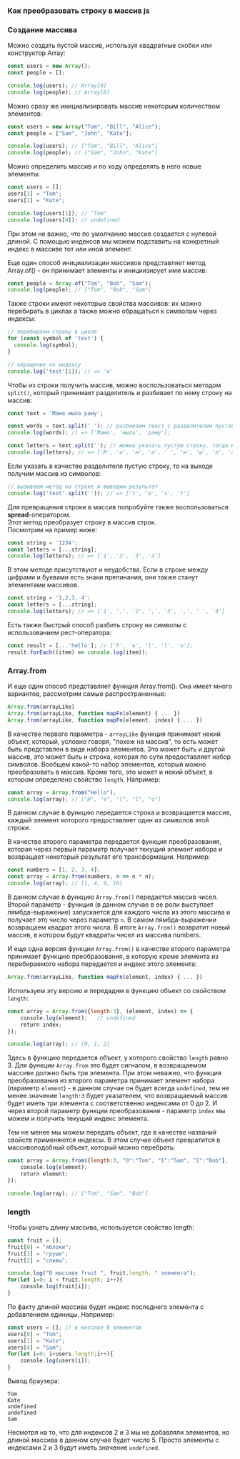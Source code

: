 ### Как преобразовать строку в массив js

### Создание массива

Можно создать пустой массив, используя квадратные скобки или конструктор Array:
```js
const users = new Array();
const people = [];

console.log(users); // Array[0]
console.log(people); // Array[0]
```

Можно сразу же инициализировать массив некоторым количеством элементов:
```js
const users = new Array("Tom", "Bill", "Alice");
const people = ["Sam", "John", "Kate"];

console.log(users); // ["Tom", "Bill", "Alice"]
console.log(people); // ["Sam", "John", "Kate"]
```

Можно определить массив и по ходу определять в него новые элементы:
```js
const users = [];
users[1] = "Tom";
users[2] = "Kate";

console.log(users[1]); // "Tom"
console.log(users[0]); // undefined
```

При этом не важно, что по умолчанию массив создается с нулевой длиной. С помощью индексов мы можем подставить на конкретный индекс в массиве тот или иной элемент.

Еще один способ инициализации массивов представляет метод Array.of() - он принимает элементы и инициизирует ими массив:
```js
const people = Array.of("Tom", "Bob", "Sam");
console.log(people); // ["Tom", "Bob", "Sam"]
```

Также строки имеют некоторые свойства массивов: их можно перебирать в циклах а также можно обращаться к символам через индексы:
```js
// перебираем строку в цикле
for (const symbol of 'test') {
  console.log(symbol);
}

// обращение по индексу
console.log('test'[1]); // => 'e'
```

Чтобы из строки получить массив, можно воспользоваться методом `split()`, который принимает разделитель и разбивает по нему строку на массив:
```js
const text = 'Мама мыла раму';

const words = text.split(' '); // разбиваем текст с разделителем пустой строки
console.log(words); // => ['Мама', 'мыла', 'раму'];

const letters = text.split(''); // можно указать пустую строку, тогда мы получим массив символов
console.log(letters); // => ['М', 'а', 'м', 'а', ' ', 'м', 'ы', 'л', 'а', ' ', 'р', 'а', 'м', 'у']
```

Если указать в качестве разделителя пустую строку, то на выходе получим массив из символов:

```js
// вызываем метод на строке и выводим результат
console.log('test'.split('')); // => ['t', 'e', 's', 't']
```

Для превращения строки в массив попробуйте также воспользоваться **spread**-оператором.  
Этот метод преобразует строку в массив строк.  
Посмотрим на пример ниже:
```js
const string = '1234';
const letters = [...string];
console.log(letters); // => ['1', '2', '3', '4']
```

В этом методе присутствуют и неудобства. Если в строке между цифрами и буквами есть знаки препинания, они также станут элементами массивов.
```js
const string = '1,2,3, 4';
const letters = [...string];
console.log(letters); // => ['1', ',', '2', ',', '3', ',', ' ', '4']
```

Есть также быстрый способ разбить строку на символы с использованием рест-оператора:

```js
const result = [...'hello']; // ['h', 'e', 'l', 'l', 'o'];
result.forEach((item) => console.log(item));
```

### Array.from

И еще один способ представляет функция Array.from(). Она имеет много вариантов, рассмотрим самые распространенные:
```js
Array.from(arrayLike)
Array.from(arrayLike, function mapFn(element) { ... })
Array.from(arrayLike, function mapFn(element, index) { ... })
```

В качестве первого параметра - `arrayLike` функция принимает некий объект, который, условно говоря, "похож на массив", то есть может быть представлен в виде набора элементов. Это может быть и другой массив, это может быть и строка, которая по сути предоставляет набор символов. Вообщем какой-то набор элементов, который можно преобразовать в массив. Кроме того, это может и некий объект, в котором определено свойство `length`. Например:
```js
const array = Array.from("Hello");
console.log(array); // ["H", "e", "l", "l", "o"]
```

В данном случае в функцию передается строка и возвращается массив, каждый элемент которого предоставляет один из символов этой строки.

В качестве второго параметра передается функция преобразования, которая через первый параметр получает текущий элемент набора и возвращает некоторый результат его трансформации. Например:
```js
const numbers = [1, 2, 3, 4];
const array = Array.from(numbers, n => n * n);
console.log(array); // [1, 4, 9, 16]
```

В данном случае в функцию `Array.from()` передается массив чисел. Второй параметр - функция (в данном случае в ее роли выступает лямбда-выражение) запускается для каждого числа из этого массива и получает это число через параметр `n`. В самом лямбда-выражении возвращаем квадрат этого числа. В итоге `Array.from()` возвратит новый массив, в котором будут квадраты чисел из массива numbers.

И еще одна версия функции `Array.from()` в качестве второго параметра принимает функцию преобразования, в которую кроме элемента из перебираемого набора передается и индекс этого элемента:
```js
Array.from(arrayLike, function mapFn(element, index) { ... })
```

Используем эту версию и передадим в функцию объект со свойством `length`:
```js
const array = Array.from({length:3}, (element, index) => {
    console.log(element);   // undefined
    return index;
});

console.log(array); // [0, 1, 2]
```

Здесь в функцию передается объект, у которого свойство `length` равно 3. Для функции `Array.from` это будет сигналом, в возвращаемом массиве должно быть три элемента. При этом неважно, что функция преобразования из второго параметра принимает элемент набора (параметр `element`) - в данном случае он будет всегда `undefined`, тем не менее значение `length:3` будет указателем, что возвращаемый массив будет иметь три элемента с соответственно индексами от 0 до 2. И через второй параметр функции преобразования - параметр `index` мы можем и получить текущий индекс элемента.

Тем не менее мы можем передать объект, где в качестве названий свойств применяются индексы. В этом случае объект превратится в массивоподобный объект, который можно перебрать:
```js
const array = Array.from({length:3, "0":"Tom", "1":"Sam", "2":"Bob"}, (element) => {
    console.log(element); 
    return element;
});

console.log(array); // ["Tom", "Sam", "Bob"]
```

### length

Чтобы узнать длину массива, используется свойство length:
```js
const fruit = [];
fruit[0] = "яблоки";
fruit[1] = "груши";
fruit[2] = "сливы";

console.log("В массиве fruit ", fruit.length, " элемента");
for(let i=0; i < fruit.length; i++){
    console.log(fruit[i]);
}
```

По факту длиной массива будет индекс последнего элемента с добавлением единицы. Например:
```js
const users = []; // в массиве 0 элементов
users[0] = "Tom";
users[1] = "Kate";
users[4] = "Sam";
for(let i=0; i<users.length;i++){
    console.log(users[i]);
}
```

Вывод браузера:
```
Tom
Kate
undefined
undefined
Sam
```

Несмотря на то, что для индексов 2 и 3 мы не добавляли элементов, но длиной массива в данном случае будет число 5. Просто элементы с индексами 2 и 3 будут иметь значение `undefined`.